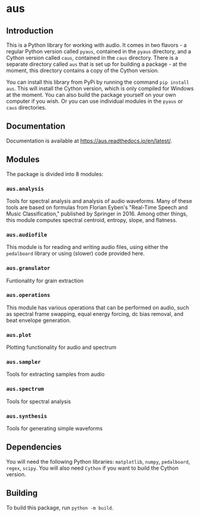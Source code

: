 # aus

## Introduction
This is a Python library for working with audio. It comes in two flavors - a regular Python version called `pyaus`, contained in the `pyaus` directory, and a Cython version called `caus`, contained in the `caus` directory. There is a separate directory called `aus` that is set up for building a package - at the moment, this directory contains a copy of the Cython version.

You can install this library from PyPi by running the command `pip install aus`. This will install the Cython version, which is only compiled for Windows at the moment. You can also build the package yourself on your own computer if you wish. Or you can use individual modules in the `pyaus` or `caus` directories.

## Documentation
Documentation is available at https://aus.readthedocs.io/en/latest/.

## Modules
The package is divided into 8 modules:

### `aus.analysis`
Tools for spectral analysis and analysis of audio waveforms. Many of these tools are based on formulas from Florian Eyben's "Real-Time Speech and Music Classification," published by Springer in 2016. Among other things, this module computes spectral centroid, entropy, slope, and flatness.

### `aus.audiofile`
This module is for reading and writing audio files, using either the `pedalboard` library or using (slower) code provided here.

### `aus.granulator`
Funtionality for grain extraction

### `aus.operations`
This module has various operations that can be performed on audio, such as spectral frame swapping, equal energy forcing, dc bias removal, and beat envelope generation.

### `aus.plot`
Plotting functionality for audio and spectrum

### `aus.sampler`
Tools for extracting samples from audio

### `aus.spectrum`
Tools for spectral analysis

### `aus.synthesis`
Tools for generating simple waveforms

## Dependencies
You will need the following Python libraries: `matplotlib`, `numpy`, `pedalboard`, `regex`, `scipy`. You will also need `Cython` if you want to build the Cython version.

## Building
To build this package, run `python -m build`.
